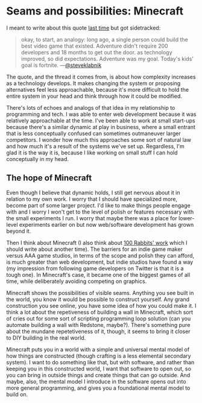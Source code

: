 # Seams and possibilities: Minecraft

I meant to write about this quote [last time](https://writing.grantcuster.com/posts/2021-07-28-seams-and-possibilities/) but got sidetracked:

> okay, to start, an analogy: long ago, a single person could build the best video game that existed. Adventure didn't require 200 developers and 18 months to get out the door. as technology improved, so did expectations. Adventure was my goal. Today's kids' goal is fortnite. 
—[@steveklabnik](https://twitter.com/steveklabnik/status/1397931260136284166?s=20)

The quote, and the thread it comes from, is about how complexity increases as a technology develops. It makes changing the system or proposing alternatives feel less approachable, because it's more difficult to hold the entire system in your head and think through how it could be modified.

There's lots of echoes and analogs of that idea in my relationship to programming and tech. I was able to enter web development because it was relatively approachable at the time. I've been able to work at small start-ups because there's a similar dynamic at play in business, where a small entrant that is less conceptually confused can sometimes outmaneuver larger competitors. I wonder how much this approaches some sort of natural law and how much it's a result of the systems we've set up. Regardless, I'm glad it is the way it is, because I like working on small stuff I can hold conceptually in my head.

## The hope of Minecraft

Even though I believe that dynamic holds, I still get nervous about it in relation to my own work. I worry that I should have specialized more, become part of some larger project. I'd like to make things people engage with and I worry I won't get to the level of polish or features necessary with the small experiments I run. I worry that maybe there was a place for lower-level experiments earlier on but now web/software development has grown beyond it.

Then I think about Minecraft (I also think about [100 Rabbits' work](https://100r.co/site/home.html) which I should write about another time). The barriers for an indie game maker versus AAA game studios, in terms of the scope and polish they can afford, is much greater than web development, but indie studios have found a way  (my impression from following game developers on Twitter is that it is a tough one). In Minecraft's case, it became one of the biggest games of all time, while deliberately avoiding competing on graphics.

Minecraft shows the possibilities of visible seams. Anything you see built in the world, you know it would be possible to construct yourself. Any grand construction you see online, you have some idea of how you could make it. I think a lot about the repetiveness of building a wall in Minecraft, which sort of cries out for some sort of scripting programming loop solution (can you automate building a wall with Redstone, maybe?). There's something pure about the mundane repetetiveness of it, though, it seems to bring it closer to DIY building in the real world.
  
Minecraft puts you in a world with a simple and universal mental model of how things are constructed (though crafting is a less elemental secondary system). I want to do something like that, but with software, and rather than keeping you in this constructed world, I want that software to open out, so you can bring in outside things and create things that can go outside. And maybe, also, the mental model I introduce in the software opens out into more general programming, and gives you a foundational mental model to build on.
